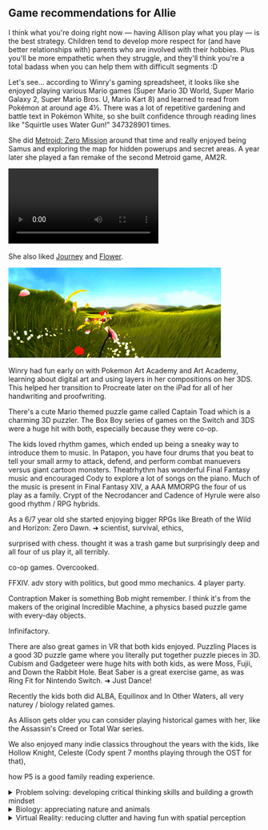 ## Game recommendations for Allie


I think what you're doing right now — having Allison play what you play — is the best strategy. Children tend to develop more respect for (and have better relationships with) parents who are involved with their hobbies. Plus you'll be more empathetic when they struggle, and they'll think you're a total badass when you can help them with difficult segments :D

Let's see... according to Winry's gaming spreadsheet, it looks like she enjoyed playing various Mario games (Super Mario 3D World, Super Mario Galaxy 2, Super Mario Bros. U, Mario Kart 8) and learned to read from Pokémon at around age 4½. There was a lot of repetitive gardening and battle text in Pokémon White, so she built confidence through reading lines like "Squirtle uses Water Gun!" 347328901 times.


She did [Metroid: Zero Mission](https://en.wikipedia.org/wiki/Metroid:_Zero_Mission) around that time and really enjoyed being Samus and exploring the map for hidden powerups and secret areas. A year later she played a fan remake of the second Metroid game, AM2R.


![](img/am2r-plasmabeam.mp4)

She also liked [Journey](https://store.steampowered.com/app/638230/Journey/) and [Flower](https://store.steampowered.com/app/966330/Flower/).

![](img/flower.webp)

Winry had fun early on with Pokemon Art Academy and Art Academy, learning about digital art and using layers in her compositions on her 3DS. This helped her transition to Procreate later on the iPad for all of her handwriting and proofwriting.

There's a cute Mario themed puzzle game called Captain Toad which is a charming 3D puzzler. The Box Boy series of games on the Switch and 3DS were a huge hit with both, especially because they were co-op.

The kids loved rhythm games, which ended up being a sneaky way to introduce them to music. In Patapon, you have four drums that you beat to tell your small army to attack, defend, and perform combat manuevers versus giant cartoon monsters. Theatrhythm has wonderful Final Fantasy music and encouraged Cody to explore a lot of songs on the piano. Much of the music is present in Final Fantasy XIV, a AAA MMORPG the four of us play as a family. Crypt of the Necrodancer and Cadence of Hyrule were also good rhythm / RPG hybrids.

As a 6/7 year old she started enjoying bigger RPGs like Breath of the Wild and Horizon: Zero Dawn. ➜ scientist, survival, ethics, 

surprised with chess. thought it was a trash game but surprisingly deep and all four of us play it, all terribly.

co-op games. Overcooked. 

FFXIV. adv story with politics, but good mmo mechanics. 4 player party.

Contraption Maker is something Bob might remember. I think it's from the makers of the original Incredible Machine, a physics based puzzle game with every-day objects. 

Infinifactory. 

There are also great games in VR that both kids enjoyed. Puzzling Places is a good 3D puzzle game where you literally put together puzzle pieces in 3D. Cubism and Gadgeteer were huge hits with both kids, as were Moss, Fujii, and Down the Rabbit Hole. Beat Saber is a great exercise game, as was Ring Fit for Nintendo Switch. ➜ Just Dance!

Recently the kids both did ALBA, Equilinox and In Other Waters, all very naturey / biology related games. 

As Allison gets older you can consider playing historical games with her, like the Assassin's Creed or Total War series.

We also enjoyed many indie classics throughout the years with the kids, like Hollow Knight, Celeste (Cody spent 7 months playing through the OST for that), 



how P5 is a good family reading experience. 



<details>
<summary>Problem solving: developing critical thinking skills and building a growth mindset</summary>
  FTL: Faster than Light

</details>  

<details>
<summary>Biology: appreciating nature and animals</summary>
  Equilinox
  In Other Waters
  Alba: a Wildlife Adventure
</details>  

<details>
<summary>Virtual Reality: reducing clutter and having fun with spatial perception</summary>
    VR is a great way to reduce clutter of physical toys and engage spatial perception skills! Here are a few the kids have enjoyed over the years:
</details>  


